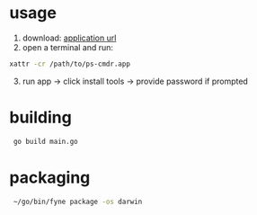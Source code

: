 # usage
1. download: [application url](https://github.com/PetScreeningInc/devops-tools/releases/download/v0.0.1/ps-cmdr.app.zip) 
2. open a terminal and run:
```bash
xattr -cr /path/to/ps-cmdr.app
```
3. run app -> click install tools -> provide password if prompted

# building
```bash
 go build main.go
```

# packaging
```bash
 ~/go/bin/fyne package -os darwin
```

